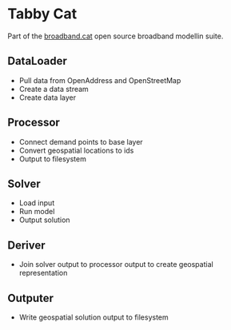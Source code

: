 
# Tabby Cat

Part of the [broadband.cat](http://broadband.cat) open source broadband modellin suite.


## DataLoader

- Pull data from OpenAddress and OpenStreetMap
- Create a data stream
- Create data layer

## Processor

- Connect demand points to base layer
- Convert geospatial locations to ids
- Output to filesystem

## Solver

- Load input
- Run model
- Output solution

## Deriver

- Join solver output to processor output to create geospatial representation


## Outputer

- Write geospatial solution output to filesystem
